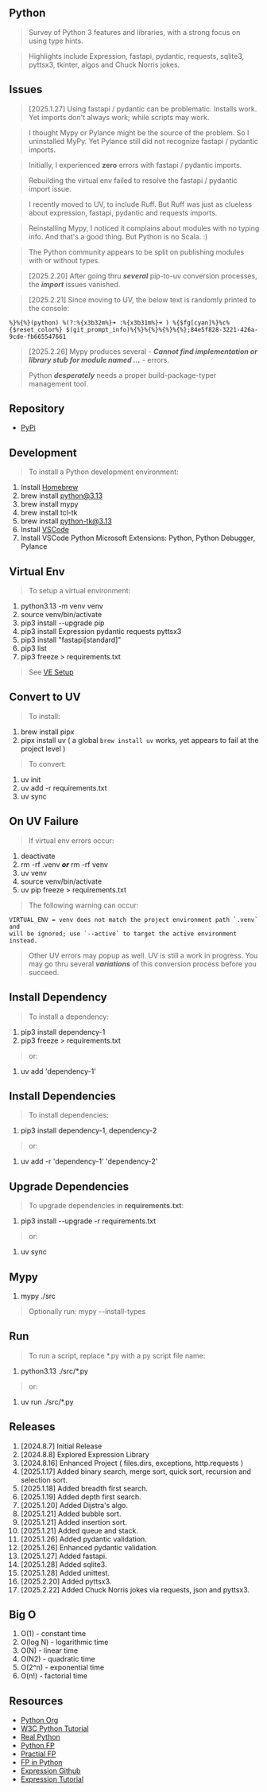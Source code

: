 Python
------
>Survey of Python 3 features and libraries, with a strong focus on using type hints.

>Highlights include Expression, fastapi, pydantic, requests, sqlite3, pyttsx3, tkinter, algos and Chuck Norris jokes.

Issues
------
>[2025.1.27] Using fastapi / pydantic can be problematic. Installs work. Yet imports don't always work; while scripts may work.

>I thought Mypy or Pylance might be the source of the problem. So I uninstalled MyPy. Yet Pylance still did not recognize fastapi / pydantic imports.

>Initially, I experienced **zero** errors with fastapi / pydantic imports.

>Rebuilding the virtual env failed to resolve the fastapi / pydantic import issue.

>I recently moved to UV, to include Ruff. But Ruff was just as clueless about expression, fastapi, pydantic and requests imports.

>Reinstalling Mypy, I noticed it complains about modules with no typing info. And that's a good thing. But Python is no Scala. :)

>The Python community appears to be split on publishing modules with or without types.

>[2025.2.20] After going thru ***several*** pip-to-uv conversion processes, the ***import*** issues vanished.

>[2025.2.21] Since moving to UV, the below text is randomly printed to the console:
```
%}%{%}(python) %(?:%{x3b32m%}➜ :%{x3b31m%}➜ ) %{$fg[cyan]%}%c%{$reset_color%} $(git_prompt_info)%{%}%{%}%{%}%{%};84e5f828-3221-426a-9cde-fb665547661
```

>[2025.2.26] Mypy produces several - ***Cannot find implementation or library stub for module named ...*** - errors.

>Python ***desperately*** needs a proper build-package-typer management tool.

Repository
----------
* [PyPi](https://pypi.org/)

Development
-----------
>To install a Python development environment:
1. Install [Homebrew](https://brew.sh/)
2. brew install python@3.13
3. brew install mypy
4. brew install tcl-tk
5. brew install python-tk@3.13
6. Install [VSCode](https://code.visualstudio.com/)
7. Install VSCode Python Microsoft Extensions: Python, Python Debugger, Pylance

Virtual Env
-----------
>To setup a virtual environment:
1. python3.13 -m venv venv
2. source venv/bin/activate
3. pip3 install --upgrade pip
4. pip3 install Expression pydantic requests pyttsx3
5. pip3 install "fastapi[standard]"
6. pip3 list
7. pip3 freeze > requirements.txt
>See [VE Setup](https://www.freecodecamp.org/news/how-to-setup-virtual-environments-in-python/)

Convert to UV
-------------
>To install:
1. brew install pipx
2. pipx install uv ( a global ```brew install uv``` works, yet appears to fail at the project level )
>To convert:
1. uv init
2. uv add -r requirements.txt
3. uv sync

On UV Failure
-------------
>If virtual env errors occur:
1. deactivate
2. rm -rf .venv ***or*** rm -rf venv
3. uv venv
4. source venv/bin/activate
5. uv pip freeze > requirements.txt
>The following warning can occur:
```
VIRTUAL_ENV = venv does not match the project environment path `.venv` and
will be ignored; use `--active` to target the active environment instead.
```
>Other UV errors may popup as well. UV is still a work in progress. You may go
>thru several ***variations*** of this conversion process before you succeed.

Install Dependency
------------------
>To install a dependency:
1. pip3 install dependency-1
2. pip3 freeze > requirements.txt
>or:
1. uv add 'dependency-1'

Install Dependencies
--------------------
>To install dependencies:
1. pip3 install dependency-1, dependency-2
>or:
1. uv add -r 'dependency-1' 'dependency-2'

Upgrade Dependencies
--------------------
>To upgrade dependencies in **requirements.txt**:
1. pip3 install --upgrade -r requirements.txt
>or:
1. uv sync

Mypy
----
1. mypy ./src
>Optionally run: mypy --install-types

Run
---
>To run a script, replace *.py with a py script file name:
1. python3.13 ./src/*.py
>or:
1. uv run ./src/*.py

Releases
--------
1. [2024.8.7] Initial Release
2. [2024.8.8] Explored Expression Library
3. [2024.8.16] Enhanced Project ( files.dirs, exceptions, http.requests )
4. [2025.1.17] Added binary search, merge sort, quick sort, recursion and selection sort.
5. [2025.1.18] Added breadth first search.
6. [2025.1.19] Added depth first search.
7. [2025.1.20] Added Dijstra's algo.
8. [2025.1.21] Added bubble sort.
9. [2025.1.21] Added insertion sort.
10. [2025.1.21] Added queue and stack.
11. [2025.1.26] Added pydantic validation.
12. [2025.1.26] Enhanced pydantic validation.
13. [2025.1.27] Added fastapi.
14. [2025.1.28] Added sqlite3.
15. [2025.1.28] Added unittest.
16. [2025.2.20] Added pyttsx3.
17. [2025.2.22] Added Chuck Norris jokes via requests, json and pyttsx3.

Big O
-----
1. O(1)     - constant time
2. O(log N) - logarithmic time
3. O(N)     - linear time
4. O(N2)    - quadratic time
5. O(2^n)   - exponential time
6. O(n!)    - factorial time

Resources
---------
* [Python Org](https://www.python.org/)
* [W3C Python Tutorial](https://www.w3schools.com/python/)
* [Real Python](https://realpython.com/)
* [Python FP](https://www.kite.com/blog/python/functional-programming/)
* [Practial FP](https://maryrosecook.com/blog/post/a-practical-introduction-to-functional-programming)
* [FP in Python](https://stackabuse.com/functional-programming-in-python/)
* [Expression Github](https://github.com/dbrattli/Expression)
* [Expression Tutorial](https://expression.readthedocs.io/en/latest/tutorial/introduction.html)